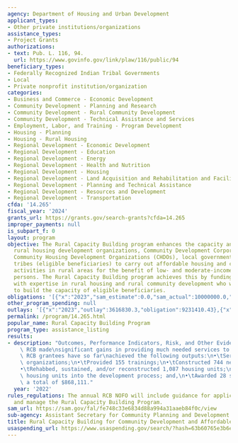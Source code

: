 ```yaml
---
agency: Department of Housing and Urban Development
applicant_types:
- Other private institutions/organizations
assistance_types:
- Project Grants
authorizations:
- text: Pub. L. 116, 94.
  url: https://www.govinfo.gov/link/plaw/116/public/94
beneficiary_types:
- Federally Recognized Indian Tribal Governments
- Local
- Private nonprofit institution/organization
categories:
- Business and Commerce - Economic Development
- Community Development - Planning and Research
- Community Development - Rural Community Development
- Community Development - Technical Assistance and Services
- Employment, Labor, and Training - Program Development
- Housing - Planning
- Housing - Rural Housing
- Regional Development - Economic Development
- Regional Development - Education
- Regional Development - Energy
- Regional Development - Health and Nutrition
- Regional Development - Housing
- Regional Development - Land Acquisition and Rehabilitation and Facilities Construction
- Regional Development - Planning and Technical Assistance
- Regional Development - Resources and Development
- Regional Development - Transportation
cfda: '14.265'
fiscal_year: '2024'
grants_url: https://grants.gov/search-grants?cfda=14.265
improper_payments: null
is_subpart_f: 0
layout: program
objective: The Rural Capacity Building program enhances the capacity and ability of
  rural housing development organizations, Community Development Corporations (CDCs),
  Community Housing Development Organizations (CHDOs), local governments, and Indian
  tribes (eligible beneficiaries) to carry out affordable housing and community development
  activities in rural areas for the benefit of low- and moderate-income families and
  persons. The Rural Capacity Building program achieves this by funding National Organizations
  with expertise in rural housing and rural community development who work directly
  to build the capacity of eligible beneficiaries.
obligations: '[{"x":"2023","sam_estimate":0.0,"sam_actual":10000000.0,"usa_spending_actual":9231410.43},{"x":"2024","sam_estimate":0.0,"sam_actual":6000000.0,"usa_spending_actual":0.0},{"x":"2025","sam_estimate":0.0,"sam_actual":0.0,"usa_spending_actual":11983801.12}]'
other_program_spending: null
outlays: '[{"x":"2023","outlay":3616830.3,"obligation":9231410.43},{"x":"2024","outlay":0.0,"obligation":0.0},{"x":"2025","outlay":0.0,"obligation":12000000.0}]'
permalink: /program/14.265.html
popular_name: Rural Capacity Building Program
program_type: assistance_listing
results:
- description: "Outcomes, Performance Indicators, Risk, and Other Evidence: From 2017-2020,\
    \ RCB made\nsignificant gains in providing much needed services to eligible populations.\
    \ RCB grantees have so far\nachieved the following outputs:\n•\tServed 1,235 eligible\
    \ organizations;\n•\tProvided 155 trainings;\n•\tConstructed 744 new housing units;\n\
    •\tRehabbed, sustained, and/or reconstructed 1,087 housing units;\n•\tPlaced 967\
    \ housing units into the development process; and,\n•\tAwarded 28 sub-grants for\
    \ a total of $868,111."
  year: '2022'
rules_regulations: The annual RCB NOFO will include guidance for applicants to implement
  and manage the Rural Capacity Building Program.
sam_url: https://sam.gov/fal/fe748c33e6834d88a994a31aaeb84f0c/view
sub-agency: Assistant Secretary for Community Planning and Development
title: Rural Capacity Building for Community Development and Affordable Housing Grants
usaspending_url: https://www.usaspending.gov/search/?hash=63b60765e3b6e51cc7074fd78d73eb96
---
```

